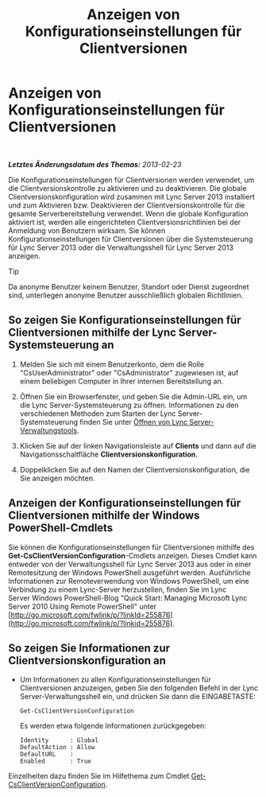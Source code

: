 ﻿---
title: Anzeigen von Konfigurationseinstellungen für Clientversionen
TOCTitle: Anzeigen von Konfigurationseinstellungen für Clientversionen
ms:assetid: c72df4e6-a889-4cb6-86f7-8334d7774c6e
ms:mtpsurl: https://technet.microsoft.com/de-de/library/JJ923062(v=OCS.15)
ms:contentKeyID: 52056439
ms.date: 05/19/2016
mtps_version: v=OCS.15
ms.translationtype: HT
---

# Anzeigen von Konfigurationseinstellungen für Clientversionen

 

_**Letztes Änderungsdatum des Themas:** 2013-02-23_

Die Konfigurationseinstellungen für Clientversionen werden verwendet, um die Clientversionskontrolle zu aktivieren und zu deaktivieren. Die globale Clientversionskonfiguration wird zusammen mit Lync Server 2013 installiert und zum Aktivieren bzw. Deaktivieren der Clientversionskontrolle für die gesamte Serverbereitstellung verwendet. Wenn die globale Konfiguration aktiviert ist, werden alle eingerichteten Clientversionsrichtlinien bei der Anmeldung von Benutzern wirksam. Sie können Konfigurationseinstellungen für Clientversionen über die Systemsteuerung für Lync Server 2013 oder die Verwaltungsshell für Lync Server 2013 anzeigen.


> [!TIP]
> Da anonyme Benutzer keinem Benutzer, Standort oder Dienst zugeordnet sind, unterliegen anonyme Benutzer ausschließlich globalen Richtlinien.



## So zeigen Sie Konfigurationseinstellungen für Clientversionen mithilfe der Lync Server-Systemsteuerung an

1.  Melden Sie sich mit einem Benutzerkonto, dem die Rolle "CsUserAdministrator" oder "CsAdministrator" zugewiesen ist, auf einem beliebigen Computer in Ihrer internen Bereitstellung an.

2.  Öffnen Sie ein Browserfenster, und geben Sie die Admin-URL ein, um die Lync Server-Systemsteuerung zu öffnen. Informationen zu den verschiedenen Methoden zum Starten der Lync Server-Systemsteuerung finden Sie unter [Öffnen von Lync Server-Verwaltungstools](lync-server-2013-open-lync-server-administrative-tools.md).

3.  Klicken Sie auf der linken Navigationsleiste auf **Clients** und dann auf die Navigationsschaltfläche **Clientversionskonfiguration**.

4.  Doppelklicken Sie auf den Namen der Clientversionskonfiguration, die Sie anzeigen möchten.

## Anzeigen der Konfigurationseinstellungen für Clientversionen mithilfe der Windows PowerShell-Cmdlets

Sie können die Konfigurationseinstellungen für Clientversionen mithilfe des **Get-CsClientVersionConfiguration**-Cmdlets anzeigen. Dieses Cmdlet kann entweder von der Verwaltungsshell für Lync Server 2013 aus oder in einer Remotesitzung der Windows PowerShell ausgeführt werden. Ausführliche Informationen zur Remoteverwendung von Windows PowerShell, um eine Verbindung zu einem Lync-Server herzustellen, finden Sie im Lync Server Windows PowerShell-Blog "Quick Start: Managing Microsoft Lync Server 2010 Using Remote PowerShell" unter [http://go.microsoft.com/fwlink/p/?linkId=255876](http://go.microsoft.com/fwlink/p/?linkid=255876).

## So zeigen Sie Informationen zur Clientversionskonfiguration an

  - Um Informationen zu allen Konfigurationseinstellungen für Clientversionen anzuzeigen, geben Sie den folgenden Befehl in der Lync Server-Verwaltungsshell ein, und drücken Sie dann die EINGABETASTE:
    
        Get-CsClientVersionConfiguration
    
    Es werden etwa folgende Informationen zurückgegeben:
    
        Identity      : Global
        DefaultAction : Allow
        DefaultURL    :
        Enabled       : True

Einzelheiten dazu finden Sie im Hilfethema zum Cmdlet [Get-CsClientVersionConfiguration](https://docs.microsoft.com/en-us/powershell/module/skype/Get-CsClientVersionConfiguration).

